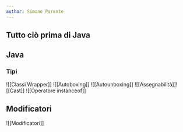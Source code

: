 ```yaml
---
author: Simone Parente
---
```


## Tutto ciò prima di Java


## Java
### Tipi
![[Classi Wrapper]]
![[Autoboxing]]
![[Autounboxing]]
![[Assegnabilità]]![[Cast]]
![[Operatore instanceof]]
## Modificatori
![[Modificatori]]

